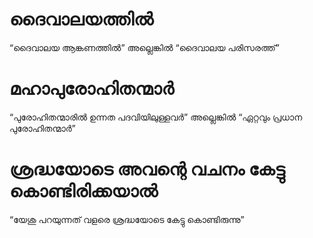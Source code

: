 # ദൈവാലയത്തിൽ
“ദൈവാലയ ആങ്കണത്തിൽ” അല്ലെങ്കിൽ “ദൈവാലയ പരിസരത്ത്”
# മഹാപുരോഹിതന്മാർ
“പുരോഹിതന്മാരിൽ ഉന്നത പദവിയിലുള്ളവർ” അല്ലെങ്കിൽ “ഏറ്റവും പ്രധാന പുരോഹിതന്മാർ”
# ശ്രദ്ധയോടെ അവന്റെ വചനം കേട്ടു കൊണ്ടിരിക്കയാൽ
“യേശു പറയുന്നത് വളരെ ശ്രദ്ധയോടെ കേട്ടു കൊണ്ടിരുന്നു”

